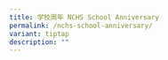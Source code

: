 ```yaml
---
title: 学校周年 NCHS School Anniversary
permalink: /nchs-school-anniversary/
variant: tiptap
description: ""
---
```

<p></p>
